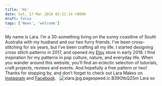 ```yaml
---
title: 'Hi'
date: Sat, 17 Mar 2018 02:21:14 +0000
draft: false
tags: ['News', 'welcome']
---
```


My name is Lara. I’m a 30-something living on the sunny coastline of South Australia with my husband and our two furry friends. I’ve been cross-stitching for six years, but I’ve been crafting all my life. I started designing cross stitch patterns in 2017, and opened my [Etsy](http://www.etsy.com/au/shop/laramakesau) store in early 2018. I find inspiration for my patterns in pop culture, nature, and everyday life. When you wander around this website, you’ll find an eclectic selection of tutorials, craft projects, reviews and events. And hopefully a free pattern or two! Thanks for stopping by, and don’t forget to check out Lara Makes on [Instagram](http://www.instagram.com/laramakes) and [Facebook](http://www.facebook.com/laramakesau).   ![xlara.jpg.pagespeed.ic.B39OtkQ2Sm](https://laramakes.files.wordpress.com/2018/03/xlara-pagespeed-ic-b39otkq2sm.jpg) Lara xo